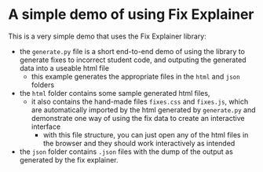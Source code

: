 # A simple demo of using Fix Explainer

This is a very simple demo that uses the Fix Explainer library:

- the `generate.py` file is a short end-to-end demo of using the library to generate fixes to incorrect student code, and outputing the generated data into a useable html file
  - this example generates the appropriate files in the `html` and `json` folders
- the `html` folder contains some sample generated html files,
  - it also contains the hand-made files `fixes.css` and `fixes.js`, which are automatically imported by the html generated by `generate.py` and demonstrate one way of using the fix data to create an interactive interface
    - with this file structure, you can just open any of the html files in the browser and they should work interactively as intended 
- the `json` folder contains `.json` files with the dump of the output as generated by the fix explainer.
